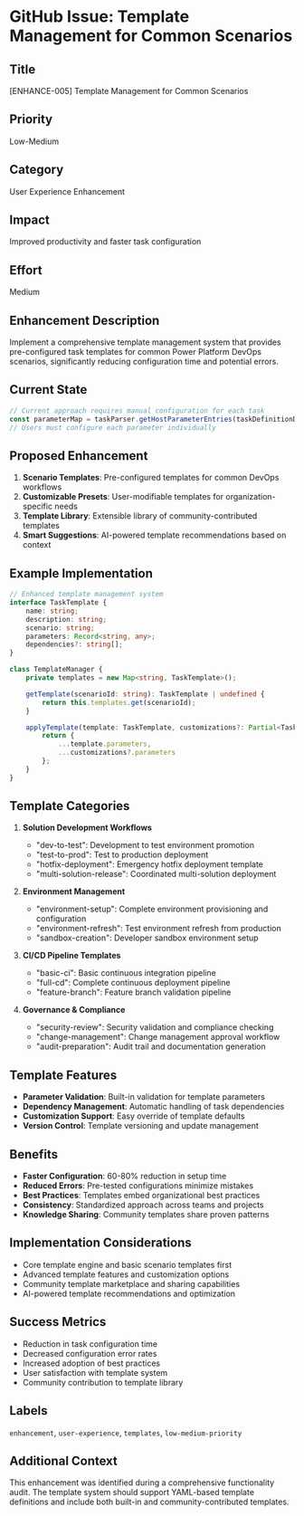 # GitHub Issue: Template Management for Common Scenarios

## Title
[ENHANCE-005] Template Management for Common Scenarios

## Priority
Low-Medium

## Category
User Experience Enhancement

## Impact
Improved productivity and faster task configuration

## Effort
Medium

## Enhancement Description
Implement a comprehensive template management system that provides pre-configured task templates for common Power Platform DevOps scenarios, significantly reducing configuration time and potential errors.

## Current State
```typescript
// Current approach requires manual configuration for each task
const parameterMap = taskParser.getHostParameterEntries(taskDefinitionData);
// Users must configure each parameter individually
```

## Proposed Enhancement
1. **Scenario Templates**: Pre-configured templates for common DevOps workflows
2. **Customizable Presets**: User-modifiable templates for organization-specific needs
3. **Template Library**: Extensible library of community-contributed templates
4. **Smart Suggestions**: AI-powered template recommendations based on context

## Example Implementation
```typescript
// Enhanced template management system
interface TaskTemplate {
    name: string;
    description: string;
    scenario: string;
    parameters: Record<string, any>;
    dependencies?: string[];
}

class TemplateManager {
    private templates = new Map<string, TaskTemplate>();

    getTemplate(scenarioId: string): TaskTemplate | undefined {
        return this.templates.get(scenarioId);
    }

    applyTemplate(template: TaskTemplate, customizations?: Partial<TaskTemplate>): TaskConfiguration {
        return {
            ...template.parameters,
            ...customizations?.parameters
        };
    }
}
```

## Template Categories
1. **Solution Development Workflows**
   - "dev-to-test": Development to test environment promotion
   - "test-to-prod": Test to production deployment
   - "hotfix-deployment": Emergency hotfix deployment template
   - "multi-solution-release": Coordinated multi-solution deployment

2. **Environment Management**
   - "environment-setup": Complete environment provisioning and configuration
   - "environment-refresh": Test environment refresh from production
   - "sandbox-creation": Developer sandbox environment setup

3. **CI/CD Pipeline Templates**
   - "basic-ci": Basic continuous integration pipeline
   - "full-cd": Complete continuous deployment pipeline
   - "feature-branch": Feature branch validation pipeline

4. **Governance & Compliance**
   - "security-review": Security validation and compliance checking
   - "change-management": Change management approval workflow
   - "audit-preparation": Audit trail and documentation generation

## Template Features
- **Parameter Validation**: Built-in validation for template parameters
- **Dependency Management**: Automatic handling of task dependencies
- **Customization Support**: Easy override of template defaults
- **Version Control**: Template versioning and update management

## Benefits
- **Faster Configuration**: 60-80% reduction in setup time
- **Reduced Errors**: Pre-tested configurations minimize mistakes
- **Best Practices**: Templates embed organizational best practices
- **Consistency**: Standardized approach across teams and projects
- **Knowledge Sharing**: Community templates share proven patterns

## Implementation Considerations
- Core template engine and basic scenario templates first
- Advanced template features and customization options
- Community template marketplace and sharing capabilities
- AI-powered template recommendations and optimization

## Success Metrics
- Reduction in task configuration time
- Decreased configuration error rates
- Increased adoption of best practices
- User satisfaction with template system
- Community contribution to template library

## Labels
`enhancement`, `user-experience`, `templates`, `low-medium-priority`

## Additional Context
This enhancement was identified during a comprehensive functionality audit. The template system should support YAML-based template definitions and include both built-in and community-contributed templates.